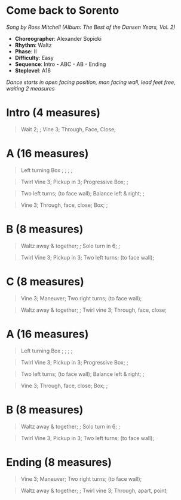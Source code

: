 # Come back to Sorento
*Song by Ross Mitchell (Album: The Best of the Dansen Years, Vol. 2)*

* **Choreographer**: Alexander Sopicki
* **Rhythm**: Waltz
* **Phase**: II
* **Difficulty**: Easy
* **Sequence**: Intro - ABC - AB - Ending
* **Steplevel**: A16

*Dance starts in open facing position, man facing wall, lead feet free, waiting 2 measures*

# Intro (4 measures)

> Wait 2; ; Vine 3; Through, Face, Close;

# A (16 measures)

> Left turning Box ; ; ; ;

> Twirl Vine 3; Pickup in 3; Progressive Box; ;

> Two left turns; (to face wall); Balance left & right; ;

> Vine 3; Through, face, close; Box; ;

# B (8 measures)

> Waltz away & together; ; Solo turn in 6; ;

> Twirl Vine 3; Pickup in 3; Two left turns; (to face wall);

# C (8 measures)

> Vine 3; Maneuver; Two right turns; (to face wall); 

> Waltz away & together; ; Twirl vine 3; Through, face, close;

# A (16 measures)

> Left turning Box ; ; ; ;

> Twirl Vine 3; Pickup in 3; Progressive Box; ;

> Two left turns; (to face wall); Balance left & right; ;

> Vine 3; Through, face, close; Box; ;

# B (8 measures)

> Waltz away & together; ; Solo turn in 6; ;

> Twirl Vine 3; Pickup in 3; Two left turns; (to face wall);

# Ending (8 measures)

> Vine 3; Maneuver; Two right turns; (to face wall); 

> Waltz away & together; ; Twirl vine 3; Through, apart, point;

<meta name="x:audio-file" content="r/Ross Mitchell/Ross Mitchell, His Band & Singers - Come Back To Sorrento (SW 29).mp3">